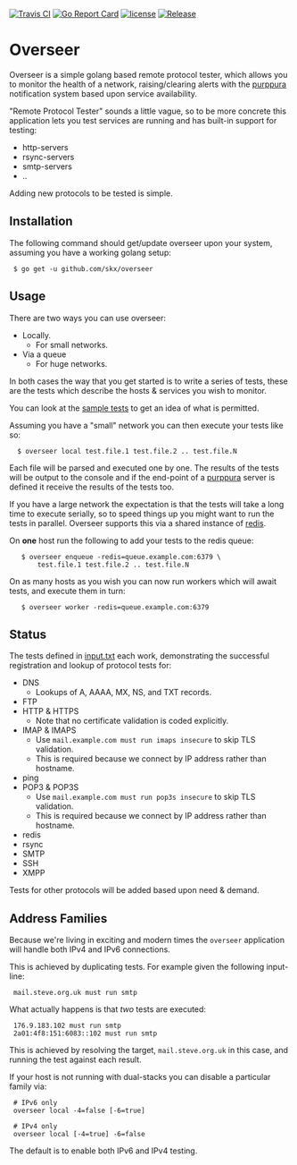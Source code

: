 [![Travis CI](https://img.shields.io/travis/skx/overseer/master.svg?style=flat-square)](https://travis-ci.org/skx/overseer)
[![Go Report Card](https://goreportcard.com/badge/github.com/skx/overseer)](https://goreportcard.com/report/github.com/skx/overseer)
[![license](https://img.shields.io/github/license/skx/overseer.svg)](https://github.com/skx/overseer/blob/master/LICENSE)
[![Release](https://img.shields.io/github/release/skx/overseer.svg)](https://github.com/skx/overseer/releases/latest)


# Overseer

Overseer is a simple golang based remote protocol tester, which allows you to monitor the health of a network, raising/clearing alerts with the [purppura](https://github.com/skx/purppura/) notification system based upon service availability.

"Remote Protocol Tester" sounds a little vague, so to be more concrete this application lets you test services are running and has built-in support for testing:

* http-servers
* rsync-servers
* smtp-servers
* ..

Adding new protocols to be tested is simple.


## Installation

The following command should get/update overseer upon your system, assuming
you have a working golang setup:

     $ go get -u github.com/skx/overseer


## Usage

There are two ways you can use overseer:

* Locally.
   * For small networks.
* Via a queue
   * For huge networks.

In both cases the way that you get started is to write a series of tests,
these are the tests which describe the hosts & services you wish to monitor.

You can look at the [sample tests](input.txt) to get an idea of what is permitted.

Assuming you have a "small" network you can then execute your tests like so:

      $ overseer local test.file.1 test.file.2 .. test.file.N

Each file will be parsed and executed one by one.  The results of the
tests will be output to the console and if the end-point of a [purppura](https://github.com/skx/purppura) server is defined it receive the results of the tests too.

If you have a large network the expectation is that the tests will take a long time to execute serially, so to speed things up you might want to run the tests
in parallel.   Overseer supports this via a shared instance of [redis](https://redis.io/).

On __one__ host run the following to add your tests to the redis queue:

       $ overseer enqueue -redis=queue.example.com:6379 \
           test.file.1 test.file.2 .. test.file.N

On as many hosts as you wish you can now run workers which will await tests, and execute them in turn:

       $ overseer worker -redis=queue.example.com:6379


## Status

The tests defined in [input.txt](input.txt) each work, demonstrating
the successful registration and lookup of protocol tests for:

* DNS
  * Lookups of A, AAAA, MX, NS, and TXT records.
* FTP
* HTTP & HTTPS
   * Note that no certificate validation is coded explicitly.
* IMAP & IMAPS
   * Use `mail.example.com must run imaps insecure` to skip TLS validation.
   * This is required because we connect by IP address rather than hostname.
* ping
* POP3 & POP3S
   * Use `mail.example.com must run pop3s insecure` to skip TLS validation.
   * This is required because we connect by IP address rather than hostname.
* redis
* rsync
* SMTP
* SSH
* XMPP


Tests for other protocols will be added based upon need & demand.


## Address Families

Because we're living in exciting and modern times the `overseer` application
will handle both IPv4 and IPv6 connections.

This is achieved by duplicating tests.  For example given the following input-line:

     mail.steve.org.uk must run smtp

What actually happens is that _two_ tests are executed:

     176.9.183.102 must run smtp
     2a01:4f8:151:6083::102 must run smtp

This is achieved by resolving the target, `mail.steve.org.uk` in this case, and running the test against each result.

If your host is not running with dual-stacks you can disable a particular family via:

     # IPv6 only
     overseer local -4=false [-6=true]

     # IPv4 only
     overseer local [-4=true] -6=false

The default is to enable both IPv6 and IPv4 testing.
